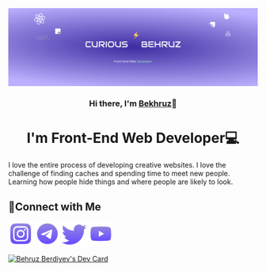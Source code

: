 <div align="center">
<img src="https://github.com/Behruz0129/Behruz0129/blob/main/GitHub%20Banner.png?raw=true" />
  <h3>Hi there, I'm <a href="https://behruzberdiyev.netlify.app">Bekhruz</a>👋</h3>
  <h1>I'm Front-End Web Developer💻</h1>
  </hr>
</div>
<p>I love the entire process of developing creative websites. I love the challenge of finding caches and spending time to meet new people. Learning how people hide things and where people are likely to look.</p>

<h2>🤝Connect with Me</h2>
<a href="https://instagram.com/hellobehruz"><img src="https://github.com/Behruz0129/Behruz0129/blob/main/instagram.png?raw=true" /></a>
<a href="https://instagram.com/hellobehruz"><img src="https://github.com/Behruz0129/Behruz0129/blob/main/telegram.png?raw=true" /></a>
<a href="https://instagram.com/hellobehruz"><img src="https://github.com/Behruz0129/Behruz0129/blob/main/twitter.png?raw=true" /></a>
<a href="https://instagram.com/hellobehruz"><img src="https://github.com/Behruz0129/Behruz0129/blob/main/youtube.png?raw=true" /></a>
  
 <a href="https://app.daily.dev/madebybehruz"><img src="https://api.daily.dev/devcards/72a41d050b5c4b77ae1d1bb48c7f0356.png?r=x5k" width="300" alt="Behruz Berdiyev's Dev Card"/></a>




<!--
**Behruz0129/Behruz0129** is a ✨ _special_ ✨ repository because its `README.md` (this file) appears on your GitHub profile.

Here are some ideas to get you started:

- 🔭 I’m currently working on ...
- 🌱 I’m currently learning ...
- 👯 I’m looking to collaborate on ...
- 🤔 I’m looking for help with ...
- 💬 Ask me about ...
- 📫 How to reach me: ...
- 😄 Pronouns: ...
- ⚡ Fun fact: ...
-->
